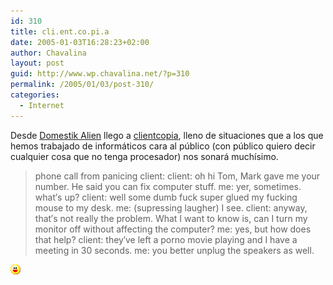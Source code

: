 ```yaml
---
id: 310
title: cli.ent.co.pi.a
date: 2005-01-03T16:28:23+02:00
author: Chavalina
layout: post
guid: http://www.wp.chavalina.net/?p=310
permalink: /2005/01/03/post-310/
categories:
  - Internet
---
```

Desde <a href="http://www.domestikalien.com/index.php" target="_blank">Domestik Alien</a> llego a <a href="http://www.clientcopia.com" target="_blank">clientcopia</a>, lleno de situaciones que a los que hemos trabajado de inform&aacute;ticos cara al p&uacute;blico (con p&uacute;blico quiero decir cualquier cosa que no tenga procesador) nos sonar&aacute; much&iacute;simo.

> phone call from panicing client: client: oh hi Tom, Mark gave me your number. He said you can fix computer stuff. me: yer, sometimes. what&prime;s up? client: well some dumb fuck super glued my fucking mouse to my desk. me: (supressing laugher) I see. client: anyway, that&prime;s not really the problem. What I want to know is, can I turn my monitor off without affecting the computer? me: yes, but how does that help? client: they&prime;ve left a porno movie playing and I have a meeting in 30 seconds. me: you better unplug the speakers as well.

![emo](/imagenes/emoticonos/risa.gif)
